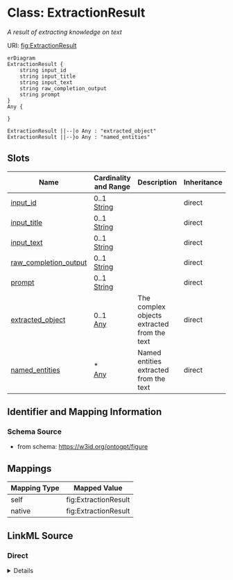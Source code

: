 

# Class: ExtractionResult


_A result of extracting knowledge on text_





URI: [fig:ExtractionResult](http://w3id.org/ontogpt/figure-templateExtractionResult)



```mermaid
erDiagram
ExtractionResult {
    string input_id  
    string input_title  
    string input_text  
    string raw_completion_output  
    string prompt  
}
Any {

}

ExtractionResult ||--|o Any : "extracted_object"
ExtractionResult ||--}o Any : "named_entities"

```



<!-- no inheritance hierarchy -->


## Slots

| Name | Cardinality and Range | Description | Inheritance |
| ---  | --- | --- | --- |
| [input_id](input_id.md) | 0..1 <br/> [String](String.md) |  | direct |
| [input_title](input_title.md) | 0..1 <br/> [String](String.md) |  | direct |
| [input_text](input_text.md) | 0..1 <br/> [String](String.md) |  | direct |
| [raw_completion_output](raw_completion_output.md) | 0..1 <br/> [String](String.md) |  | direct |
| [prompt](prompt.md) | 0..1 <br/> [String](String.md) |  | direct |
| [extracted_object](extracted_object.md) | 0..1 <br/> [Any](Any.md) | The complex objects extracted from the text | direct |
| [named_entities](named_entities.md) | * <br/> [Any](Any.md) | Named entities extracted from the text | direct |









## Identifier and Mapping Information







### Schema Source


* from schema: https://w3id.org/ontogpt/figure





## Mappings

| Mapping Type | Mapped Value |
| ---  | ---  |
| self | fig:ExtractionResult |
| native | fig:ExtractionResult |





## LinkML Source

<!-- TODO: investigate https://stackoverflow.com/questions/37606292/how-to-create-tabbed-code-blocks-in-mkdocs-or-sphinx -->

### Direct

<details>
```yaml
name: ExtractionResult
description: A result of extracting knowledge on text
from_schema: https://w3id.org/ontogpt/figure
attributes:
  input_id:
    name: input_id
    from_schema: https://w3id.org/ontogpt/figure
    rank: 1000
    domain_of:
    - ExtractionResult
  input_title:
    name: input_title
    from_schema: https://w3id.org/ontogpt/figure
    rank: 1000
    domain_of:
    - ExtractionResult
  input_text:
    name: input_text
    from_schema: https://w3id.org/ontogpt/figure
    rank: 1000
    domain_of:
    - ExtractionResult
  raw_completion_output:
    name: raw_completion_output
    from_schema: https://w3id.org/ontogpt/figure
    rank: 1000
    domain_of:
    - ExtractionResult
  prompt:
    name: prompt
    from_schema: https://w3id.org/ontogpt/figure
    rank: 1000
    domain_of:
    - ExtractionResult
  extracted_object:
    name: extracted_object
    description: The complex objects extracted from the text
    from_schema: https://w3id.org/ontogpt/figure
    rank: 1000
    domain_of:
    - ExtractionResult
    range: Any
    inlined: true
  named_entities:
    name: named_entities
    description: Named entities extracted from the text
    from_schema: https://w3id.org/ontogpt/figure
    rank: 1000
    multivalued: true
    domain_of:
    - ExtractionResult
    range: Any
    inlined: true
    inlined_as_list: true

```
</details>

### Induced

<details>
```yaml
name: ExtractionResult
description: A result of extracting knowledge on text
from_schema: https://w3id.org/ontogpt/figure
attributes:
  input_id:
    name: input_id
    from_schema: https://w3id.org/ontogpt/figure
    rank: 1000
    alias: input_id
    owner: ExtractionResult
    domain_of:
    - ExtractionResult
    range: string
  input_title:
    name: input_title
    from_schema: https://w3id.org/ontogpt/figure
    rank: 1000
    alias: input_title
    owner: ExtractionResult
    domain_of:
    - ExtractionResult
    range: string
  input_text:
    name: input_text
    from_schema: https://w3id.org/ontogpt/figure
    rank: 1000
    alias: input_text
    owner: ExtractionResult
    domain_of:
    - ExtractionResult
    range: string
  raw_completion_output:
    name: raw_completion_output
    from_schema: https://w3id.org/ontogpt/figure
    rank: 1000
    alias: raw_completion_output
    owner: ExtractionResult
    domain_of:
    - ExtractionResult
    range: string
  prompt:
    name: prompt
    from_schema: https://w3id.org/ontogpt/figure
    rank: 1000
    alias: prompt
    owner: ExtractionResult
    domain_of:
    - ExtractionResult
    range: string
  extracted_object:
    name: extracted_object
    description: The complex objects extracted from the text
    from_schema: https://w3id.org/ontogpt/figure
    rank: 1000
    alias: extracted_object
    owner: ExtractionResult
    domain_of:
    - ExtractionResult
    range: Any
    inlined: true
  named_entities:
    name: named_entities
    description: Named entities extracted from the text
    from_schema: https://w3id.org/ontogpt/figure
    rank: 1000
    multivalued: true
    alias: named_entities
    owner: ExtractionResult
    domain_of:
    - ExtractionResult
    range: Any
    inlined: true
    inlined_as_list: true

```
</details>